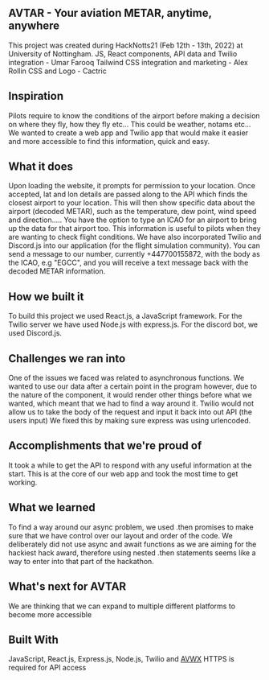 ## AVTAR - Your aviation METAR, anytime, anywhere
This project was created during HackNotts21 (Feb 12th - 13th, 2022) at University of Nottingham.
JS, React components, API data and Twilio integration - Umar Farooq
Tailwind CSS integration and marketing - Alex Rollin
CSS and Logo - Cactric

## Inspiration

Pilots require to know the conditions of the airport before making a decision on where they fly, how they fly etc... This could be weather, notams etc... We wanted to create a web app and Twilio app that would make it easier and more accessible to find this information, quick and easy.

## What it does

Upon loading the website, it prompts for permission to your location. Once accepted, lat and lon details are passed along to the API which finds the closest airport to your location. This will then show specific data about the airport (decoded METAR), such as the temperature, dew point, wind speed and direction..... You have the option to type an ICAO for an airport to bring up the data for that airport too. This information is useful to pilots when they are wanting to check flight conditions. We have also incorporated Twilio and Discord.js into our application (for the flight simulation community). You can send a message to our number, currently +447700155872, with the body as the ICAO, e.g "EGCC", and you will receive a text message back with the decoded METAR information.

## How we built it

To build this project we used React.js, a JavaScript framework. For the Twilio server we have used Node.js with express.js. For the discord bot, we used Discord.js.

## Challenges we ran into

One of the issues we faced was related to asynchronous functions. We wanted to use our data after a certain point in the program however, due to the nature of the component, it would render other things before what we wanted, which meant that we had to find a way around it. Twilio would not allow us to take the body of the request and input it back into out API (the users input) We fixed this by making sure express was using urlencoded.

## Accomplishments that we're proud of

It took a while to get the API to respond with any useful information at the start. This is at the core of our web app and took the most time to get working.

## What we learned

To find a way around our async problem, we used .then promises to make sure that we have control over our layout and order of the code. We deliberately did not use async and await functions as we are aiming for the hackiest hack award, therefore using nested .then statements seems like a way to enter into that part of the hackathon.

## What's next for AVTAR

We are thinking that we can expand to multiple different platforms to become more accessible

## Built With
JavaScript, React.js, Express.js, Node.js, Twilio and [AVWX](https://avwx.docs.apiary.io/#)
HTTPS is required for API access